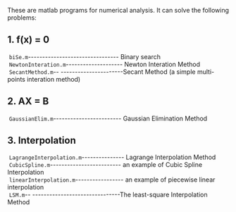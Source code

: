   These are matlab programs for numerical analysis. 
  It can solve the following problems: 

## 1. f(x) = 0 
  `biSe.m`-------------------------------- Binary search<br>
  `NewtonInteration.m`-------------------- Newton Interation Method <br>
  `SecantMethod.m`-- ----------------------Secant Method (a simple multi-points interation method) 

## 2. AX = B  
  `GaussianElim.m`------------------------ Gaussian Elimination Method 

## 3. Interpolation  
  `LagrangeInterpolation.m`--------------- Lagrange Interpolation Method <br>
  `CubicSpline.m`------------------------- an example of Cubic Spline Interpolation <br>
  `linearInterpolation.m`----------------- an example of piecewise linear interpolation  <br>
  `LSM.m`-- -------------------------------The least-square Interpolation Method <br>
　
